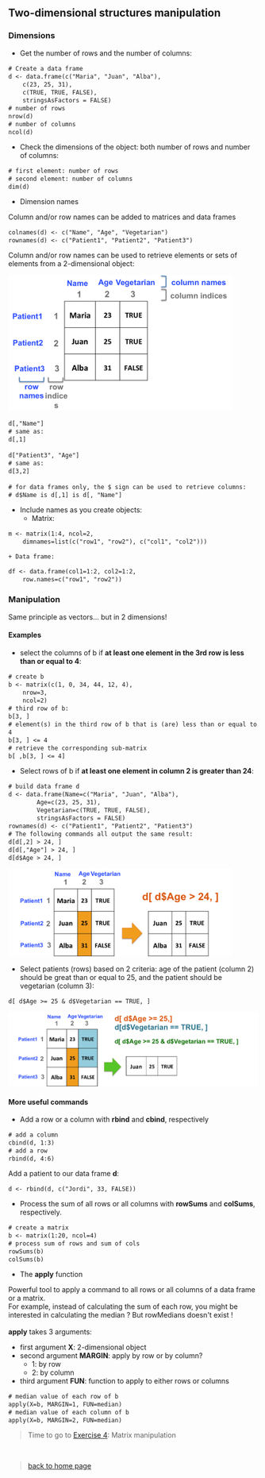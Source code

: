 <h2>Two-dimensional structures manipulation</h2>

<h3>Dimensions</h3>

* Get the number of rows and the number of columns:

```{r}
# Create a data frame
d <- data.frame(c("Maria", "Juan", "Alba"),
	c(23, 25, 31),
	c(TRUE, TRUE, FALSE),
	stringsAsFactors = FALSE)
# number of rows
nrow(d)
# number of columns
ncol(d)
```

* Check the dimensions of the object: both number of rows and number of columns:

```{r}
# first element: number of rows
# second element: number of columns
dim(d)
```

* Dimension names

Column and/or row names can be added to matrices and data frames

```{r}
colnames(d) <- c("Name", "Age", "Vegetarian")
rownames(d) <- c("Patient1", "Patient2", "Patient3")
```

Column and/or row names can be used to retrieve elements or sets of elements from a 2-dimensional object:

<img src="images/df_names.png" width="450"/>


```{r}
d[,"Name"]
# same as:
d[,1]

d["Patient3", "Age"]
# same as:
d[3,2]

# for data frames only, the $ sign can be used to retrieve columns:
# d$Name is d[,1] is d[, "Name"]

```

* Include names as you create objects:
	+ Matrix:
```{r}
m <- matrix(1:4, ncol=2, 
	dimnames=list(c("row1", "row2"), c("col1", "col2")))
```
	+ Data frame:
```{r}
df <- data.frame(col1=1:2, col2=1:2, 
	row.names=c("row1", "row2"))
```

<h3>Manipulation</h3>

Same principle as vectors... but in 2 dimensions!
<br>

<h4>Examples</h4>

 + select the columns of b if **at least one element in the 3rd row is less than or equal to 4**:

```{r}
# create b
b <- matrix(c(1, 0, 34, 44, 12, 4), 
	nrow=3, 
	ncol=2)
# third row of b:
b[3, ]
# element(s) in the third row of b that is (are) less than or equal to 4
b[3, ] <= 4
# retrieve the corresponding sub-matrix
b[ ,b[3, ] <= 4]
```
 
 + Select rows of b if **at least one element in column 2 is greater than 24**:

```{r}
# build data frame d
d <- data.frame(Name=c("Maria", "Juan", "Alba"), 
        Age=c(23, 25, 31),
        Vegetarian=c(TRUE, TRUE, FALSE),
        stringsAsFactors = FALSE)
rownames(d) <- c("Patient1", "Patient2", "Patient3")
# The following commands all output the same result:
d[d[,2] > 24, ]
d[d[,"Age"] > 24, ]
d[d$Age > 24, ]
```

<img src="images/df_col2.png" width="450"/>

 + Select patients (rows) based on 2 criteria: age of the patient (column 2) should be great than or equal to 25, and the patient should be vegetarian (column 3):

```{r}
d[ d$Age >= 25 & d$Vegetarian == TRUE, ]
```

<img src="images/df_col2_col3.png" width="650"/>

<h4>More useful commands</h4>

* Add a row or a column with **rbind** and **cbind**, respectively

```{r}
# add a column
cbind(d, 1:3)
# add a row
rbind(d, 4:6)
```

Add a patient to our data frame **d**:

```{r}
d <- rbind(d, c("Jordi", 33, FALSE))
```

* Process the sum of all rows or all columns with **rowSums** and **colSums**, respectively.

```{r}
# create a matrix
b <- matrix(1:20, ncol=4)
# process sum of rows and sum of cols
rowSums(b)
colSums(b)
```

* The **apply** function

Powerful tool to apply a command to all rows or all columns of a data frame or a matrix.<br>
For example, instead of calculating the sum of each row, you might be interested in calculating the median ? But rowMedians doesn't exist !
<br><br>
**apply** takes 3 arguments:
- first argument **X**: 2-dimensional object
- second argument **MARGIN**: apply by row or by column?
	+ 1: by row
	+ 2: by column
- third argument **FUN**: function to apply to either rows or columns

```{r}
# median value of each row of b
apply(X=b, MARGIN=1, FUN=median)
# median value of each column of b
apply(X=b, MARGIN=2, FUN=median)
```

> Time to go to [Exercise 4](https://sarahbonnin.github.io/CRG_RIntroduction/exercise4): Matrix manipulation
<br>

> [back to home page](https://sarahbonnin.github.io/CRG_RIntroduction)

